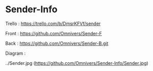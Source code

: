 # Sender-Info
Trello : 
    https://trello.com/b/DmsrKFVf/sender

Front :
    https://github.com/Omnivers/Sender-F

Back :
    https://github.com/Omnivers/Sender-B.git
    
Diagram :

   ../Sender.jpg
   (https://github.com/Omnivers/Sender-Info/Sender.jpg)
